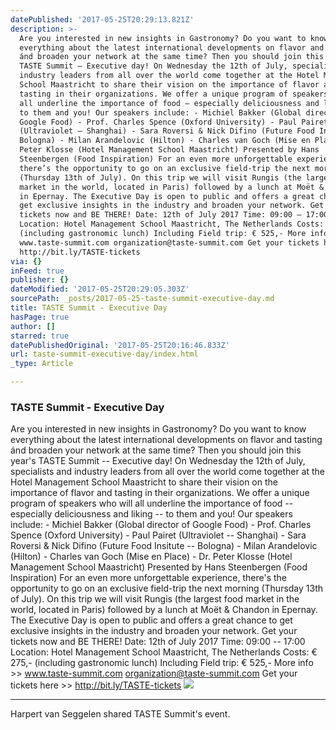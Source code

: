 ```yaml
---
datePublished: '2017-05-25T20:29:13.821Z'
description: >-
  Are you interested in new insights in Gastronomy? Do you want to know
  everything about the latest international developments on flavor and tasting
  ánd broaden your network at the same time? Then you should join this year’s
  TASTE Summit – Executive day! On Wednesday the 12th of July, specialists and
  industry leaders from all over the world come together at the Hotel Management
  School Maastricht to share their vision on the importance of flavor and
  tasting in their organizations. We offer a unique program of speakers who will
  all underline the importance of food – especially deliciousness and liking –
  to them and you! Our speakers include: - Michiel Bakker (Global director of
  Google Food) - Prof. Charles Spence (Oxford University) - Paul Pairet
  (Ultraviolet – Shanghai) - Sara Roversi & Nick Difino (Future Food Insitute –
  Bologna) - Milan Arandelovic (Hilton) - Charles van Goch (Mise en Place) - Dr.
  Peter Klosse (Hotel Management School Maastricht) Presented by Hans
  Steenbergen (Food Inspiration) For an even more unforgettable experience,
  there’s the opportunity to go on an exclusive field-trip the next morning
  (Thursday 13th of July). On this trip we will visit Rungis (the largest food
  market in the world, located in Paris) followed by a lunch at Moët & Chandon
  in Epernay. The Executive Day is open to public and offers a great chance to
  get exclusive insights in the industry and broaden your network. Get your
  tickets now and BE THERE! Date: 12th of July 2017 Time: 09:00 – 17:00
  Location: Hotel Management School Maastricht, The Netherlands Costs: € 275,-
  (including gastronomic lunch) Including Field trip: € 525,- More info >>
  www.taste-summit.com organization@taste-summit.com Get your tickets here >>
  http://bit.ly/TASTE-tickets
via: {}
inFeed: true
publisher: {}
dateModified: '2017-05-25T20:29:05.303Z'
sourcePath: _posts/2017-05-25-taste-summit-executive-day.md
title: TASTE Summit - Executive Day
hasPage: true
author: []
starred: true
datePublishedOriginal: '2017-05-25T20:16:46.833Z'
url: taste-summit-executive-day/index.html
_type: Article

---
```

### TASTE Summit - Executive Day

Are you interested in new insights in Gastronomy? Do you want to know everything about the latest international developments on flavor and tasting ánd broaden your network at the same time? Then you should join this year's TASTE Summit -- Executive day! On Wednesday the 12th of July, specialists and industry leaders from all over the world come together at the Hotel Management School Maastricht to share their vision on the importance of flavor and tasting in their organizations. We offer a unique program of speakers who will all underline the importance of food -- especially deliciousness and liking -- to them and you! Our speakers include: - Michiel Bakker (Global director of Google Food) - Prof. Charles Spence (Oxford University) - Paul Pairet (Ultraviolet -- Shanghai) - Sara Roversi & Nick Difino (Future Food Insitute -- Bologna) - Milan Arandelovic (Hilton) - Charles van Goch (Mise en Place) - Dr. Peter Klosse (Hotel Management School Maastricht) Presented by Hans Steenbergen (Food Inspiration) For an even more unforgettable experience, there's the opportunity to go on an exclusive field-trip the next morning (Thursday 13th of July). On this trip we will visit Rungis (the largest food market in the world, located in Paris) followed by a lunch at Moët & Chandon in Epernay. The Executive Day is open to public and offers a great chance to get exclusive insights in the industry and broaden your network. Get your tickets now and BE THERE! Date: 12th of July 2017 Time: 09:00 -- 17:00 Location: Hotel Management School Maastricht, The Netherlands Costs: € 275,- (including gastronomic lunch) Including Field trip: € 525,- More info \>\> www.taste-summit.com organization@taste-summit.com Get your tickets here \>\> http://bit.ly/TASTE-tickets
![](https://s3-us-west-2.amazonaws.com/the-grid-img/p/ef883694886020ddeac42baf28070006d72560d6.jpg)

---

Harpert van Seggelen shared TASTE Summit's event.